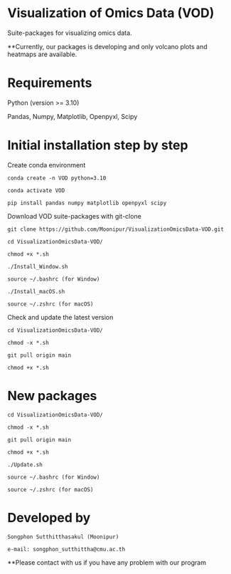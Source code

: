 # Visualization of Omics Data (VOD)

  Suite-packages for visualizing omics data.
  
  **Currently, our packages is developing and only volcano plots and heatmaps are available. 

# Requirements

  Python (version >= 3.10)
  
  Pandas, Numpy, Matplotlib, Openpyxl, Scipy
  
# Initial installation step by step

  Create conda environment
    
    conda create -n VOD python=3.10
    
    conda activate VOD
    
    pip install pandas numpy matplotlib openpyxl scipy
    
  Download VOD suite-packages with git-clone
    
    git clone https://github.com/Moonipur/VisualizationOmicsData-VOD.git
    
    cd VisualizationOmicsData-VOD/
    
    chmod +x *.sh
    
    ./Install_Window.sh
    
    source ~/.bashrc (for Window)
    
    ./Install_macOS.sh
    
    source ~/.zshrc (for macOS)
    
  Check and update the latest version

    cd VisualizationOmicsData-VOD/
    
    chmod -x *.sh
    
    git pull origin main
    
    chmod +x *.sh
    
# New packages
    
    cd VisualizationOmicsData-VOD/
    
    chmod -x *.sh
    
    git pull origin main
    
    chmod +x *.sh
    
    ./Update.sh
    
    source ~/.bashrc (for Window)
    
    source ~/.zshrc (for macOS)
    
# Developed by

    Songphon Sutthitthasakul (Moonipur)

    e-mail: songphon_sutthittha@cmu.ac.th
  
  **Please contact with us if you have any problem with our program

